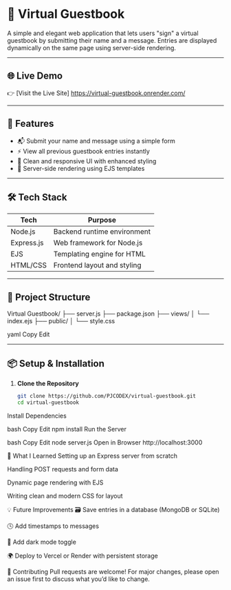 # 📖 Virtual Guestbook

A simple and elegant web application that lets users "sign" a virtual guestbook by submitting their name and a message. Entries are displayed dynamically on the same page using server-side rendering.

---

## 🌐 Live Demo

👉 [Visit the Live Site] https://virtual-guestbook.onrender.com/

---

## 🚀 Features

- 📬 Submit your name and message using a simple form
- ⚡ View all previous guestbook entries instantly
- 💅 Clean and responsive UI with enhanced styling
- 🎨 Server-side rendering using EJS templates

---

## 🛠️ Tech Stack

| Tech         | Purpose                      |
|--------------|------------------------------|
| Node.js      | Backend runtime environment  |
| Express.js   | Web framework for Node.js    |
| EJS          | Templating engine for HTML   |
| HTML/CSS     | Frontend layout and styling  |

---

## 📁 Project Structure

Virtual Guestbook/
├── server.js
├── package.json
├── views/
│ └── index.ejs
├── public/
│ └── style.css

yaml
Copy
Edit

---

## 📦 Setup & Installation

1. **Clone the Repository**
   ```bash
   git clone https://github.com/PJCODEX/virtual-guestbook.git
   cd virtual-guestbook
Install Dependencies

bash
Copy
Edit
npm install
Run the Server

bash
Copy
Edit
node server.js
Open in Browser
http://localhost:3000

🧠 What I Learned
Setting up an Express server from scratch

Handling POST requests and form data

Dynamic page rendering with EJS

Writing clean and modern CSS for layout

💡 Future Improvements
🗃 Save entries in a database (MongoDB or SQLite)

🕓 Add timestamps to messages

🌙 Add dark mode toggle

🌍 Deploy to Vercel or Render with persistent storage

🤝 Contributing
Pull requests are welcome! For major changes, please open an issue first to discuss what you’d like to change.
